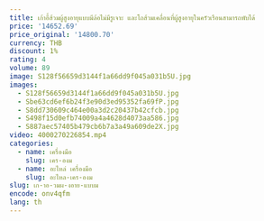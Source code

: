 ```yaml
---
title: เก้าอี้ส้วมผู้สูงอายุแบบมีล้อไม่มีรูเจาะ และโถส้วมเคลื่อนที่ผู้สูงอายุในครัวเรือนสามารถพับได้
price: '14652.69'
price_original: '14800.70'
currency: THB
discount: 1%
rating: 4
volume: 89
image: S128f56659d3144f1a66dd9f045a031b5U.jpg
images:
  - S128f56659d3144f1a66dd9f045a031b5U.jpg
  - Sbe63cd6ef6b24f3e90d3ed95352fa69fP.jpg
  - S8dd730609c464e00a3d2c20437b42cfcb.jpg
  - S498f15d0efb74009a4a4628d4073aa586.jpg
  - S887aec57405b479cb6b7a3a49a609de2X.jpg
video: 4000270226854.mp4
categories:
  - name: เครื่องมือ
    slug: เคร-องม
  - name: อะไหล่ เครื่องมือ
    slug: อะไหล-เคร-องม
slug: เก-าอ-วมผ-งอาย-แบบม
encode: onv4qfm
lang: th
---
```

  